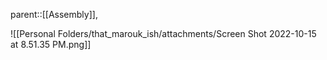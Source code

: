 parent::[[Assembly]], 

![[Personal Folders/that_marouk_ish/attachments/Screen Shot 2022-10-15 at 8.51.35 PM.png]]